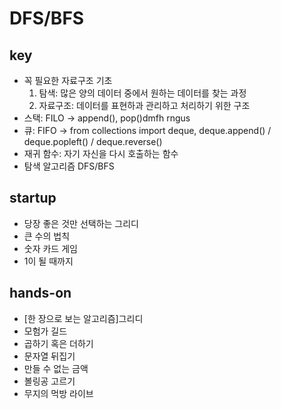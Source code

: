 # DFS/BFS

## key
- 꼭 필요한 자료구조 기초
  1. 탐색: 많은 양의 데이터 중에서 원하는 데이터를 찾는 과정
  2. 자료구조: 데이터를 표현하과 관리하고 처리하기 위한 구조
- 스택: FILO -> append(), pop()dmfh rngus
- 큐: FIFO -> from collections import deque, deque.append() / deque.popleft() / deque.reverse()
- 재귀 함수: 자기 자신을 다시 호출하는 함수
- 탐색 알고리즘 DFS/BFS


## startup
- 당장 좋은 것만 선택하는 그리디
- 큰 수의 법칙
- 숫자 카드 게임
- 1이 될 때까지


## hands-on
- [한 장으로 보는 알고리즘]그리디
- 모험가 길드
- 곱하기 혹은 더하기
- 문자열 뒤집기
- 만들 수 없는 금액
- 볼링공 고르기
- 무지의 먹방 라이브
